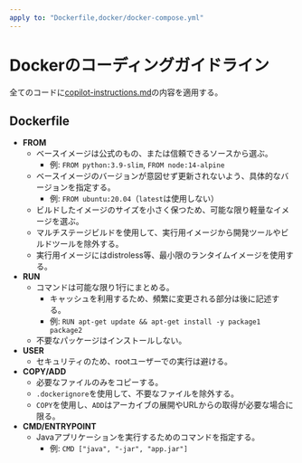 ```yaml
---
apply to: "Dockerfile,docker/docker-compose.yml"
---
```

# Dockerのコーディングガイドライン

全てのコードに[copilot-instructions.md](../copilot-instructions.md)の内容を適用する。

## Dockerfile

- **FROM**
  - ベースイメージは公式のもの、または信頼できるソースから選ぶ。
    - 例: `FROM python:3.9-slim`, `FROM node:14-alpine`
  - ベースイメージのバージョンが意図せず更新されないよう、具体的なバージョンを指定する。
    - 例: `FROM ubuntu:20.04`（`latest`は使用しない）
  - ビルドしたイメージのサイズを小さく保つため、可能な限り軽量なイメージを選ぶ。
  - マルチステージビルドを使用して、実行用イメージから開発ツールやビルドツールを除外する。
  - 実行用イメージにはdistroless等、最小限のランタイムイメージを使用する。
- **RUN**
  - コマンドは可能な限り1行にまとめる。
    - キャッシュを利用するため、頻繁に変更される部分は後に記述する。
    - 例: `RUN apt-get update && apt-get install -y package1 package2`
  - 不要なパッケージはインストールしない。
- **USER**
  - セキュリティのため、rootユーザーでの実行は避ける。
- **COPY/ADD**
  - 必要なファイルのみをコピーする。
  - `.dockerignore`を使用して、不要なファイルを除外する。
  - `COPY`を使用し、`ADD`はアーカイブの展開やURLからの取得が必要な場合に限る。
- **CMD/ENTRYPOINT**
  - Javaアプリケーションを実行するためのコマンドを指定する。 
    - 例: `CMD ["java", "-jar", "app.jar"]`